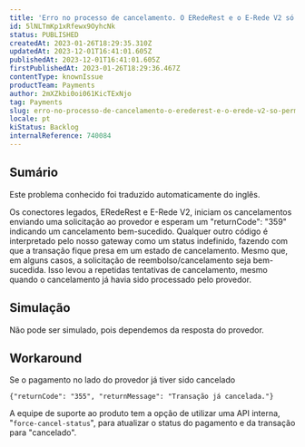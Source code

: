 ```yaml
---
title: 'Erro no processo de cancelamento. O ERedeRest e o E-Rede V2 só permitem o cancelamento quando o returnCode é 359'
id: 5lNLTmKp1xRfewx9OyhcNk
status: PUBLISHED
createdAt: 2023-01-26T18:29:35.310Z
updatedAt: 2023-12-01T16:41:01.605Z
publishedAt: 2023-12-01T16:41:01.605Z
firstPublishedAt: 2023-01-26T18:29:36.467Z
contentType: knownIssue
productTeam: Payments
author: 2mXZkbi0oi061KicTExNjo
tag: Payments
slug: erro-no-processo-de-cancelamento-o-erederest-e-o-erede-v2-so-permitem-o-cancelamento-quando-o-returncode-e-359
locale: pt
kiStatus: Backlog
internalReference: 740084
---
```


## Sumário

<div class="alert alert-info">
  <p>Este problema conhecido foi traduzido automaticamente do inglês.</p>
</div>


Os conectores legados, ERedeRest e E-Rede V2, iniciam os cancelamentos enviando uma solicitação ao provedor e esperam um "returnCode": "359" indicando um cancelamento bem-sucedido. Qualquer outro código é interpretado pelo nosso gateway como um status indefinido, fazendo com que a transação fique presa em um estado de cancelamento. Mesmo que, em alguns casos, a solicitação de reembolso/cancelamento seja bem-sucedida. Isso levou a repetidas tentativas de cancelamento, mesmo quando o cancelamento já havia sido processado pelo provedor.

## Simulação


Não pode ser simulado, pois dependemos da resposta do provedor.



## Workaround


Se o pagamento no lado do provedor já tiver sido cancelado

    {"returnCode": "355", "returnMessage": "Transação já cancelada."}

A equipe de suporte ao produto tem a opção de utilizar uma API interna, "`force-cancel-status`", para atualizar o status do pagamento e da transação para "cancelado".




